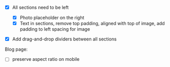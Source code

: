 - [x] All sections need to be left
	- [x] Photo placeholder on the right
	- [x] Text in sections, remove top padding, aligned with top of image, add padding to left spacing for image
- [x] Add drag-and-drop dividers between all sections


Blog page:
- [ ] preserve aspect ratio on mobile